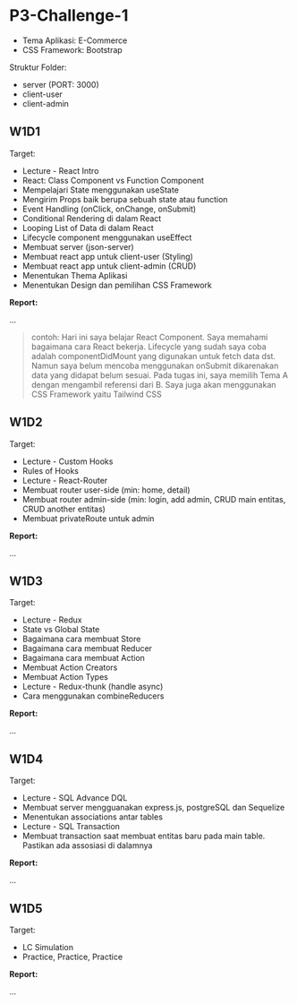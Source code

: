 # P3-Challenge-1

- Tema Aplikasi: E-Commerce
- CSS Framework: Bootstrap

Struktur Folder:

- server (PORT: 3000)
- client-user
- client-admin

## W1D1

Target:

- Lecture - React Intro
- React: Class Component vs Function Component
- Mempelajari State menggunakan useState
- Mengirim Props baik berupa sebuah state atau function
- Event Handling (onClick, onChange, onSubmit)
- Conditional Rendering di dalam React
- Looping List of Data di dalam React
- Lifecycle component menggunakan useEffect
- Membuat server (json-server)
- Membuat react app untuk client-user (Styling)
- Membuat react app untuk client-admin (CRUD)
- Menentukan Thema Aplikasi
- Menentukan Design dan pemilihan CSS Framework

**Report:**

...

> contoh: Hari ini saya belajar React Component. Saya memahami bagaimana cara React bekerja. Lifecycle yang sudah saya coba adalah componentDidMount yang digunakan untuk fetch data dst. Namun saya belum mencoba menggunakan onSubmit dikarenakan data yang didapat belum sesuai.
> Pada tugas ini, saya memilih Tema A dengan mengambil referensi dari B. Saya juga akan menggunakan CSS Framework yaitu Tailwind CSS

## W1D2

Target:

- Lecture - Custom Hooks
- Rules of Hooks
- Lecture - React-Router
- Membuat router user-side (min: home, detail)
- Membuat router admin-side (min: login, add admin, CRUD main entitas, CRUD another entitas)
- Membuat privateRoute untuk admin

**Report:**

...

## W1D3

Target:

- Lecture - Redux
- State vs Global State
- Bagaimana cara membuat Store
- Bagaimana cara membuat Reducer
- Bagaimana cara membuat Action
- Membuat Action Creators
- Membuat Action Types
- Lecture - Redux-thunk (handle async)
- Cara menggunakan combineReducers

**Report:**

...

## W1D4

Target:

- Lecture - SQL Advance DQL
- Membuat server mengguanakan express.js, postgreSQL dan Sequelize
- Menentukan associations antar tables
- Lecture - SQL Transaction
- Membuat transaction saat membuat entitas baru pada main table. Pastikan ada assosiasi di dalamnya

**Report:**

...

## W1D5

Target:

- LC Simulation
- Practice, Practice, Practice

**Report:**

...
